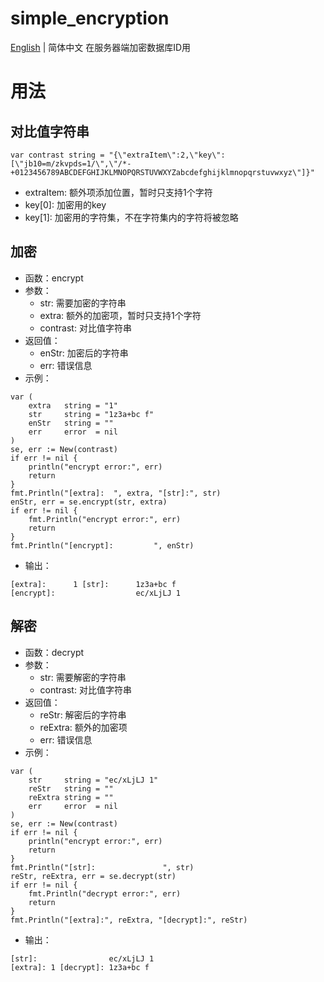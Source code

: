 # simple_encryption
[English](README.md) | 简体中文
在服务器端加密数据库ID用

# 用法
## 对比值字符串
```
var contrast string = "{\"extraItem\":2,\"key\":[\"jb10=m/zkvpds=1/\",\"/*-+0123456789ABCDEFGHIJKLMNOPQRSTUVWXYZabcdefghijklmnopqrstuvwxyz\"]}"
```
- extraItem: 额外项添加位置，暂时只支持1个字符
- key[0]: 加密用的key
- key[1]: 加密用的字符集，不在字符集内的字符将被忽略

## 加密
- 函数：encrypt
- 参数：
    - str: 需要加密的字符串
    - extra: 额外的加密项，暂时只支持1个字符
    - contrast: 对比值字符串
- 返回值：
    - enStr: 加密后的字符串
    - err: 错误信息
- 示例：
```
var (
    extra   string = "1"
    str     string = "1z3a+bc f"
    enStr   string = ""
    err     error  = nil
)
se, err := New(contrast)
if err != nil {
    println("encrypt error:", err)
    return
}
fmt.Println("[extra]:  ", extra, "[str]:", str)
enStr, err = se.encrypt(str, extra)
if err != nil {
    fmt.Println("encrypt error:", err)
    return
}
fmt.Println("[encrypt]:         ", enStr)
```
- 输出：
```
[extra]:      1 [str]:      1z3a+bc f
[encrypt]:                  ec/xLjLJ 1
```

## 解密
- 函数：decrypt
- 参数：
    - str: 需要解密的字符串
    - contrast: 对比值字符串
- 返回值：
    - reStr: 解密后的字符串
    - reExtra: 额外的加密项
    - err: 错误信息
- 示例：
```
var (
    str     string = "ec/xLjLJ 1"
    reStr   string = ""
    reExtra string = ""
    err     error  = nil
)
se, err := New(contrast)
if err != nil {
    println("encrypt error:", err)
    return
}
fmt.Println("[str]:               ", str)
reStr, reExtra, err = se.decrypt(str)
if err != nil {
    fmt.Println("decrypt error:", err)
    return
}
fmt.Println("[extra]:", reExtra, "[decrypt]:", reStr)
```
- 输出：
```
[str]:                ec/xLjLJ 1
[extra]: 1 [decrypt]: 1z3a+bc f
```
